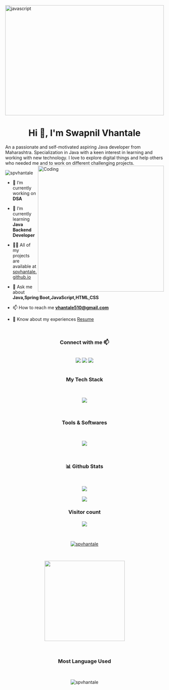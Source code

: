 <img src="https://scitechdaily.com/images/Futuristic-Computer-Concept.gif" alt="javascript" width="100%" height="350"/>
<h1 align="center">Hi 👋, I'm Swapnil Vhantale</h1>
An a passionate and self-motivated aspiring Java developer from Maharashtra. Specialization in Java with a keen interest in learning and working with new technology. I love to explore digital things and help others who needed me and to work on different challenging projects.

<img align="right" alt="Coding" width="400" src="https://images.squarespace-cdn.com/content/v1/5769fc401b631bab1addb2ab/1541580611624-TE64QGKRJG8SWAIUS7NS/coding-freak.gif" />
<p align="left"> <img src="https://komarev.com/ghpvc/?username=spvhantale&label=Profile%20views&color=0e75b6&style=flat" alt="spvhantale" /> </p>



- 🔭 I’m currently working on **DSA**

- 🌱 I’m currently learning **Java Backend Developer**

- 👨‍💻 All of my projects are available at [spvhantale.github.io](https://spvhantale.github.io/)

- 💬 Ask me about **Java,Spring Boot,JavaScript,HTML,CSS**

- 📫 How to reach me **vhantale510@gmail.com**

- 📄 Know about my experiences [Resume](https://drive.google.com/file/d/16-4Fzntyt_eoZGXmtG1ny_xW1AKrTDhs/view?usp=sharing)

<br>

<h3 align="center">Connect with me 📫</h3>
<br>
<div align="center" display="flex">
  <a  href="https://linkedin.com/in/spvhantale" target="_blank"> <img src="https://img.shields.io/badge/LinkedIn-0077B5?style=for-the-badge&logo=linkedin&logoColor=white" /></a>
  <a  href="mailto:vhantale510@gmail.com" target="_blank"><img src="https://img.shields.io/badge/Gmail-D14836?style=for-the-badge&logo=gmail&logoColor=white" /></a>
  <a  href="https://github.com/spvhantale" target="_blank"><img src="https://img.shields.io/badge/GitHub-100000?style=for-the-badge&logo=github&logoColor=white" /></a>
</div>
<br>

<h3 align="center">My Tech Stack</h3>
<br>

<p align="center" >
  <a href="https://skillicons.dev">
    <img src="https://skillicons.dev/icons?i=java,spring,hibernate,maven,mysql,js,html,css" />
  </a>
</p>

<br>
<h3 align="center">Tools & Softwares</h3>

<br>

<p align="center" >
  <a href="https://skillicons.dev">
    <img src="https://skillicons.dev/icons?i=git,github,vscode,netlify,spring,blender &perline=6" />
  </a>
</p>
<br>

<h3 align="center">📊 Github Stats</h3>
<br>
<p align="center">
   <img align="center"  src="https://github-readme-streak-stats.herokuapp.com/?user=spvhantale&theme=dark" /> <br \>
   <br>
   <img align="center" src="https://github-readme-stats.vercel.app/api?username=spvhantale&show_icons=true&locale=en&theme=dark"/>
    
</p>
<h3 align="center"> 
  Visitor count <br>
  <br>
  <img src="https://profile-counter.glitch.me/spvhantale/count.svg" />
</h3>
<br>
<p align="center"> <a href="https://github.com/ryo-ma/github-profile-trophy"><img src="https://github-profile-trophy.vercel.app/?username=spvhantale" alt="spvhantale" /></a> </p>
<br>
<p align="center">
<img src="https://github-readme-activity-graph.cyclic.app/graph?username=spvhantale&bg_color=0d0d0d&color=9e4c98&line=179726&point=403d3d&area=true&hide_border=true)](https://github.com/ashutosh00710/github-readme-activity-graph" height="255px" />
</p>
<br>
<h3 align="center" >Most Language Used</h3><br>
<p align="center">
  <img src="https://github-readme-stats.vercel.app/api/top-langs/?username=spvhantale&theme=radical&langs_count=8" alt="spvhantale"  />
</p>

